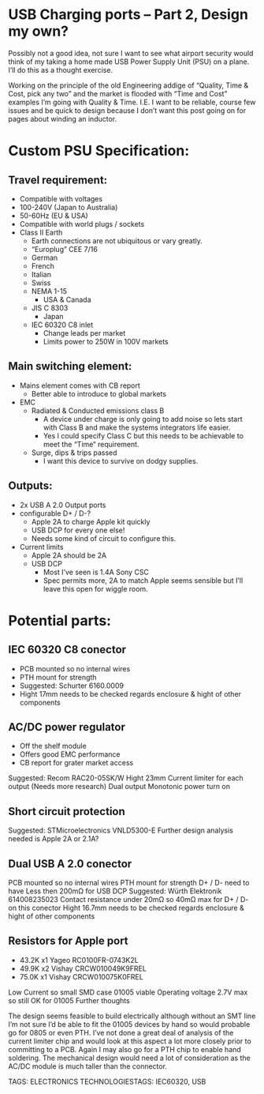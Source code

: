 USB Charging ports – Part 2, Design my own?
===

Possibly not a good idea, not sure I want to see what airport security would think of my taking a home made USB Power Supply Unit (PSU) on a plane. I’ll do this as a thought exercise.

Working on the principle of the old Engineering addige of “Quality, Time & Cost, pick any two” and the market is flooded with “Time and Cost” examples I’m going with Quality & Time. I.E. I want to be reliable, course few issues and be quick to design because I don’t want this post going on for pages about winding an inductor.

# Custom PSU Specification:

## Travel requirement:
* Compatible with voltages
* 100-240V (Japan to Australia)
* 50-60Hz (EU & USA)
* Compatible with world plugs / sockets
* Class II Earth
  * Earth connections are not ubiquitous or vary greatly.
  * “Europlug” CEE 7/16
  * German
  * French
  * Italian
  * Swiss
  * NEMA 1-15
    * USA & Canada
  * JIS C 8303
    * Japan
  * IEC 60320 C8 inlet
    * Change leads per market
    * Limits power to 250W in 100V markets

## Main switching element:
* Mains element comes with CB report
  * Better able to introduce to global markets
* EMC
  * Radiated & Conducted emissions class B
    * A device under charge is only going to add noise so lets start with Class B and make the systems integrators life easier.
    * Yes I could specify Class C but this needs to be achievable to meet the “Time“ requirement.
  * Surge, dips & trips passed
    * I want this device to survive on dodgy supplies.

## Outputs:
* 2x USB A 2.0 Output ports
* configurable D+ / D-?
  * Apple 2A to charge Apple kit quickly
  * USB DCP for every one else!
  * Needs some kind of circuit to configure this.
* Current limits
  * Apple 2A should be 2A
  * USB DCP
    * Most I’ve seen is 1.4A Sony CSC
    * Spec permits more, 2A to match Apple seems sensible but I’ll leave this open for wiggle room.
	
# Potential parts:

## IEC 60320 C8 conector
* PCB mounted so no internal wires
* PTH mount for strength
* Suggested: Schurter 6160.0009
* Hight 17mm needs to be checked regards enclosure & hight of other components

## AC/DC power regulator
* Off the shelf module
* Offers good EMC performance
* CB report for grater market access

Suggested: Recom RAC20-05SK/W
Hight 23mm
Current limiter for each output (Needs more research)
Dual output
Monotonic power turn on

## Short circuit protection
Suggested: STMicroelectronics VNLD5300-E
Further design analysis needed is Apple 2A or 2.1A?

## Dual USB A 2.0 conector
PCB mounted so no internal wires
PTH mount for strength
D+ / D- need to have Less then 200mΩ for USB DCP
Suggested: Würth Elektronik 614008235023
Contact resistance under 20mΩ so 40mΩ max for D+ / D- on this conector
Hight 16.7mm needs to be checked regards enclosure & hight of other components

## Resistors for Apple port
* 43.2K x1 Yageo RC0100FR-0743K2L
* 49.9K x2 Vishay CRCW010049K9FREL
* 75.0K x1 Vishay CRCW010075K0FREL

Low Current so small SMD case 01005 viable
Operating voltage 2.7V max so still OK for 01005
Further thoughts

The design seems feasible to build electrically although without an SMT line I’m not sure I’d be able to fit the 01005 devices by hand so would probable go for 0805 or even PTH. I’ve not done a great deal of analysis of the current limiter chip and would look at this aspect a lot more closely prior to committing to a PCB. Again I may also go for a PTH chip to enable hand soldering. The mechanical design would need a lot of consideration as the AC/DC module is much taller than the connector.

TAGS: ELECTRONICS TECHNOLOGIESTAGS: IEC60320, USB